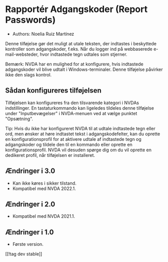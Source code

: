 # Rapportér Adgangskoder (Report Passwords) #

* Authors: Noelia Ruiz Martínez

Denne tilføjelse gør det muligt at utale teksten, der indtastes i beskyttede
kontroller som adgangskoder, f.eks. Når du logger ind på webbaserede
e-mail-websteder, hvor indtastede tegn udtales som stjerner.

Bemærk: NVDA har en mulighed for at konfigurere, hvis indtastede
adgangskoder vil blive udtalt i Windows-terminaler. Denne tilføjelse
påvirker ikke den slags kontrol.

## Sådan konfigureres tilføjelsen

Tilføjelsen kan konfigureres fra den tilsvarende kategori i NVDAs
indstillinger. En tastaturkommando kan ligeledes tildeles denne tilføjelse
under "Inputbevægelser" i NVDA-menuen ved at vælge punktet "Opsætning".

Tip: Hvis du ikke har konfigureret NVDA til at udtale indtastede tegn eller
ord, men ønsker at høre indtastet tekst i adgangskodefelter, kan du oprette
en konfigurationsprofil for at aktivere udtale af indtastede tegn og
adgangskoder og tildele den til en kommando eller oprette en
konfigurationsprofil. NVDA vil desuden spørge dig om du vil oprette en
dedikeret profil, når tilføjelsen er installeret.

## Ændringer i 3.0 ##
* Kan ikke køres i sikker tilstand.
* Kompatibel med NVDA 2022.1.

## Ændringer i 2.0 ##
* Kompatibel med NVDA 2021.1.

## Ændringer i 1.0 ##
* Første version.

[[!tag dev stable]]

